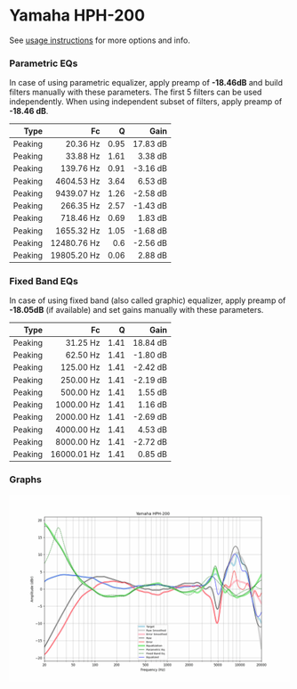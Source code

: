 # Yamaha HPH-200
See [usage instructions](https://github.com/jaakkopasanen/AutoEq#usage) for more options and info.

### Parametric EQs
In case of using parametric equalizer, apply preamp of **-18.46dB** and build filters manually
with these parameters. The first 5 filters can be used independently.
When using independent subset of filters, apply preamp of **-18.46 dB**.

| Type    | Fc          |    Q | Gain     |
|--------:|------------:|-----:|---------:|
| Peaking | 20.36 Hz    | 0.95 | 17.83 dB |
| Peaking | 33.88 Hz    | 1.61 | 3.38 dB  |
| Peaking | 139.76 Hz   | 0.91 | -3.16 dB |
| Peaking | 4604.53 Hz  | 3.64 | 6.53 dB  |
| Peaking | 9439.07 Hz  | 1.26 | -2.58 dB |
| Peaking | 266.35 Hz   | 2.57 | -1.43 dB |
| Peaking | 718.46 Hz   | 0.69 | 1.83 dB  |
| Peaking | 1655.32 Hz  | 1.05 | -1.68 dB |
| Peaking | 12480.76 Hz | 0.6  | -2.56 dB |
| Peaking | 19805.20 Hz | 0.06 | 2.88 dB  |

### Fixed Band EQs
In case of using fixed band (also called graphic) equalizer, apply preamp of **-18.05dB**
(if available) and set gains manually with these parameters.

| Type    | Fc          |    Q | Gain     |
|--------:|------------:|-----:|---------:|
| Peaking | 31.25 Hz    | 1.41 | 18.84 dB |
| Peaking | 62.50 Hz    | 1.41 | -1.80 dB |
| Peaking | 125.00 Hz   | 1.41 | -2.42 dB |
| Peaking | 250.00 Hz   | 1.41 | -2.19 dB |
| Peaking | 500.00 Hz   | 1.41 | 1.55 dB  |
| Peaking | 1000.00 Hz  | 1.41 | 1.16 dB  |
| Peaking | 2000.00 Hz  | 1.41 | -2.69 dB |
| Peaking | 4000.00 Hz  | 1.41 | 4.53 dB  |
| Peaking | 8000.00 Hz  | 1.41 | -2.72 dB |
| Peaking | 16000.01 Hz | 1.41 | 0.85 dB  |

### Graphs
![](./Yamaha%20HPH-200.png)